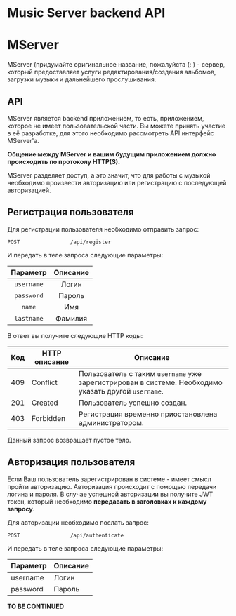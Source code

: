 # Music Server backend API
MServer
=
MServer (придумайте оригинальное название, пожалуйста (: ) - сервер, который предоставляет услуги редактирования/создания альбомов, загрузки музыки и дальнейшего прослушивания.

API
-
MServer является backend приложением, то есть, приложением, которое не имеет пользовательской части. Вы можете принять участие в её разработке, для этого необходимо рассмотреть API интерфейс MServer'а.

**Общение между MServer и вашим будущим приложением должно происходить по протоколу HTTP(S).**

MServer разделяет доступ, а это значит, что для работы с музыкой необходимо произвести авторизацию или регистрацию с последующей авторизацией.

Регистрация пользователя
-
Для регистрации пользователя необходимо отправить запрос:

    POST				/api/register

И передать в теле запроса следующие параметры:

| Параметр | Описание |
| :---:         |     :---:      |
| `username`   | Логин     |
| `password`   | Пароль       |
| `name`   | Имя     |
| `lastname`   | Фамилия     |

В ответ вы получите следующие HTTP коды:

| Код | HTTP описание | Описание |
| :--: | -- | -- |
| 409 | Conflict |Пользователь с таким `username` уже зарегистрирован в системе. Необходимо указать другой `username`. |
| 201 | Created |Пользователь успешно создан. |
| 403 | Forbidden |Регистрация временно приостановлена администратором. |


Данный запрос возвращает пустое тело.

Авторизация пользователя
-
Если Ваш пользователь зарегистрирован в системе - имеет смысл пройти авторизацию. Авторизация происходит с помощью передачи логина и пароля. В случае успешной авторизации вы получите JWT токен, который необходимо **передавать в заголовках к каждому запросу**. 

Для авторизации необходимо послать запрос:

    POST				/api/authenticate
И передать в теле запроса следующие параметры:

| Параметр | Описание |
| -- | -- |
| username | Логин |
| password | Пароль |

**TO BE CONTINUED**
